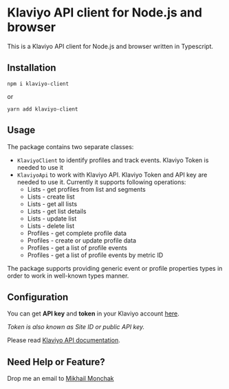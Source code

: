 # Klaviyo API client for Node.js and browser

This is a Klaviyo API client for Node.js and browser written in Typescript.

## Installation

```shell
npm i klaviyo-client
```

or

```shell
yarn add klaviyo-client
```

## Usage

The package contains two separate classes:

- `KlaviyoClient` to identify profiles and track events. Klaviyo Token is needed to use it
- `KlaviyoApi` to work with Klaviyo API. Klaviyo Token and API key are needed to use it. Currently it supports following operations:
  - Lists - get profiles from list and segments
  - Lists - create list
  - Lists - get all lists
  - Lists - get list details
  - Lists - update list
  - Lists - delete list
  - Profiles - get complete profile data
  - Profiles - create or update profile data
  - Profiles - get a list of profile events
  - Profiles - get a list of profile events by metric ID

The package supports providing generic event or profile properties types in order to work in well-known types manner.

## Configuration

You can get **API key** and **token** in your Klaviyo account <a href="https://www.klaviyo.com/account#api-keys-tab/" target="_blank">here</a>.

_Token is also known as Site ID or public API key._

Please read <a href="https://www.klaviyo.com/docs/http-api/" target="_blank">Klaviyo API documentation</a>.

## Need Help or Feature?

Drop me an email to [Mikhail Monchak](mailto:mikhail.monchak.work@gmail.com)
